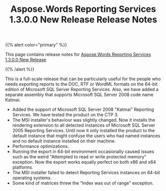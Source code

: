 ﻿---
title: Aspose.Words Reporting Services 1.3.0.0 New Release Release Notes
description: "Aspose.Words Reporting Services 1.3.0.0 New Release Release Notes – learn about the latest updates and fixes."
type: docs
weight: 160
url: /reportingservices/aspose-words-reporting-services-1-3-0-0-new-release-release-notes/
---

{{% alert color="primary" %}} 

This page contains release notes for [Aspose.Words Reporting Services 1.3.0.0 New Release](https://downloads.aspose.com/words/reportingservices/new-releases/aspose.words-reporting-services-1.3.0.0-new-release/)

{{% /alert %}} 

This is a full-scale release that can be particularly useful for the people who needs exporting reports to the DOC, RTF or WordML formats on the 64-bit edition of Microsoft SQL Server Reporting Services. Also, we have added a separate assembly that supports Microsoft SQL Server 2008 code name Katmai.

- Added the support of Microsoft SQL Server 2008 "Katmai" Reporting Services. We have tested the product on the CTP 3.
- The MSI installer's behaviour was slightly changed. Now it installs the rendering extension to all detected instances of Microsoft SQL Server 2005 Reporting Services. Until now it only installed the product to the default instance that might confuse the users who had named instances and no default instance installed on their machine.
- Performance optimizations.
- Running the export in 64-bit environment occasionally caused issues such as the weird "Attempted to read or write protected memory" exception. Now the export works equally perfect on both x86 and x64 platforms.
- The MSI installer failed to detect Reporting Services instances on 64-bit operating systems.
- Some kind of matrices threw the "Index was out of range" exception.
